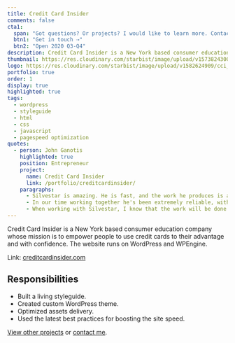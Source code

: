 ```yaml
---
title: Credit Card Insider
comments: false
cta1:
  span: "Got questions? Or projects? I would like to learn more. Contact me today!"
  btn1: "Get in touch ⇢"
  btn2: "Open 2020 Q3-Q4"
description: Credit Card Insider is a New York based consumer education company whose mission is to empower people to use credit cards to their advantage and with confidence.
thumbnail: https://res.cloudinary.com/starbist/image/upload/v1573824300/cci_ohuha5.png
logo: https://res.cloudinary.com/starbist/image/upload/v1582624909/cci_xk4gjk.png
portfolio: true
order: 1
display: true
highlighted: true
tags:
  - wordpress
  - styleguide
  - html
  - css
  - javascript
  - pagespeed optimization
quotes:
  - person: John Ganotis
    highlighted: true
    position: Entrepreneur
    project:
      name: Credit Card Insider
      link: /portfolio/creditcardinsider/
    paragraphs:
      - Silvestar is amazing. He is fast, and the work he produces is among the highest quality work I've seen from front-end engineers.
      - In our time working together he's been extremely reliable, with quick daily calls to give progress updates, but also having flexibility to work independently and provide updates on his progress on days when we skip those calls.
      - When working with Silvestar, I know that the work will be done quickly and correctly, but that he'll also point out any areas where he thinks we can improve. He's always looking out for opportunities to improve performance, maintainability, and accessibility. I get the impression that he's constantly learning and reflecting on his work, always looking for ways that he can build his skillset even more and produce even higher quality work (if that's possible!).
---
```


Credit Card Insider is a New York based consumer education company whose mission is to empower people to use credit cards to their advantage and with confidence. The website runs on WordPress and WPEngine.

Link: [creditcardinsider.com](https://www.creditcardinsider.com/)

## Responsibilities

- Built a living styleguide.
- Created custom WordPress theme.
- Optimized assets delivery.
- Used the latest best practices for boosting the site speed.

[View other projects](/portfolio/) or [contact me](/contact/).
